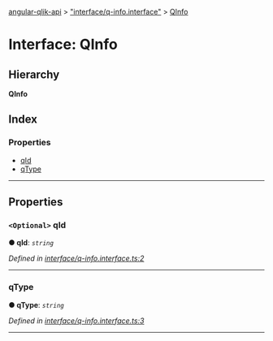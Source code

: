 [angular-qlik-api](../README.md) > ["interface/q-info.interface"](../modules/_interface_q_info_interface_.md) > [QInfo](../interfaces/_interface_q_info_interface_.qinfo.md)

# Interface: QInfo

## Hierarchy

**QInfo**

## Index

### Properties

* [qId](_interface_q_info_interface_.qinfo.md#qid)
* [qType](_interface_q_info_interface_.qinfo.md#qtype)

---

## Properties

<a id="qid"></a>

### `<Optional>` qId

**● qId**: *`string`*

*Defined in [interface/q-info.interface.ts:2](https://github.com/goekaypamuk/angular-qlik-api/blob/be30617/src/interface/q-info.interface.ts#L2)*

___
<a id="qtype"></a>

###  qType

**● qType**: *`string`*

*Defined in [interface/q-info.interface.ts:3](https://github.com/goekaypamuk/angular-qlik-api/blob/be30617/src/interface/q-info.interface.ts#L3)*

___

